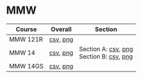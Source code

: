 # MMW

| Course | Overall | Section |
| ------ | ------- | ------- |
| MMW 121R | [csv](https://github.com/UCSD-Historical-Enrollment-Data/2024Summer1/blob/main/overall/MMW%20121R.csv), [png](https://raw.githubusercontent.com/UCSD-Historical-Enrollment-Data/2024Summer1/main/plot_overall/MMW%20121R.png) |  |
| MMW 14 | [csv](https://github.com/UCSD-Historical-Enrollment-Data/2024Summer1/blob/main/overall/MMW%2014.csv), [png](https://raw.githubusercontent.com/UCSD-Historical-Enrollment-Data/2024Summer1/main/plot_overall/MMW%2014.png) | Section A: [csv](https://github.com/UCSD-Historical-Enrollment-Data/2024Summer1/blob/main/section/MMW%2014_A.csv), [png](https://raw.githubusercontent.com/UCSD-Historical-Enrollment-Data/2024Summer1/main/plot_section/MMW%2014_A.png)<br>Section B: [csv](https://github.com/UCSD-Historical-Enrollment-Data/2024Summer1/blob/main/section/MMW%2014_B.csv), [png](https://raw.githubusercontent.com/UCSD-Historical-Enrollment-Data/2024Summer1/main/plot_section/MMW%2014_B.png) |
| MMW 14GS | [csv](https://github.com/UCSD-Historical-Enrollment-Data/2024Summer1/blob/main/overall/MMW%2014GS.csv), [png](https://raw.githubusercontent.com/UCSD-Historical-Enrollment-Data/2024Summer1/main/plot_overall/MMW%2014GS.png) |  |

